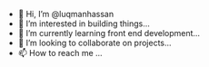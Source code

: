 - 👋 Hi, I’m @luqmanhassan
- 👀 I’m interested in building things...
- 🌱 I’m currently learning front end development...
- 💞️ I’m looking to collaborate on projects...
- 📫 How to reach me ...

<!---
luqmanhassan/luqmanhassan is a ✨ special ✨ repository because its `README.md` (this file) appears on your GitHub profile.
You can click the Preview link to take a look at your changes.
--->
